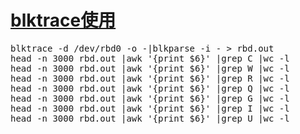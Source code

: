 # [blktrace使用](http://linuxperf.com/?p=161)

<pre>
blktrace -d /dev/rbd0 -o -|blkparse -i - > rbd.out
head -n 3000 rbd.out |awk '{print $6}' |grep C |wc -l
head -n 3000 rbd.out |awk '{print $6}' |grep W |wc -l
head -n 3000 rbd.out |awk '{print $6}' |grep R |wc -l
head -n 3000 rbd.out |awk '{print $6}' |grep Q |wc -l
head -n 3000 rbd.out |awk '{print $6}' |grep G |wc -l
head -n 3000 rbd.out |awk '{print $6}' |grep I |wc -l
head -n 3000 rbd.out |awk '{print $6}' |grep U |wc -l
</pre>